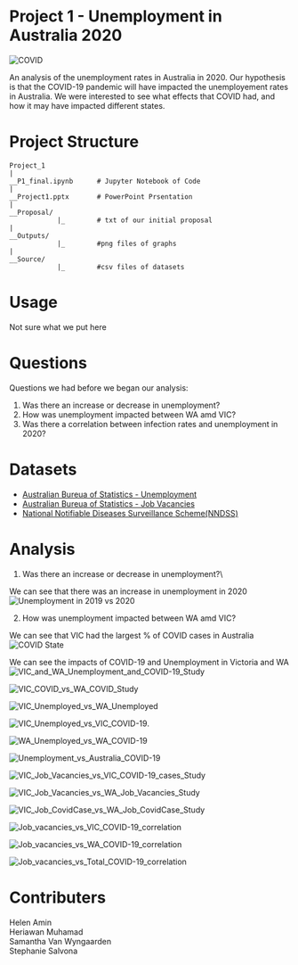 # Project 1 - Unemployment in Australia 2020 

![COVID](Outputs/Project_Image/COVID.png)


An analysis of the unemployment rates in Australia in 2020. Our hypothesis is that the COVID-19 pandemic will have impacted the unemployement rates in Australia. We were interested to see what effects that COVID had, and how it may have impacted different states.


# Project Structure 

```
Project_1 
|
__P1_final.ipynb      # Jupyter Notebook of Code 
|
__Project1.pptx       # PowerPoint Prsentation
|
__Proposal/
            |_        # txt of our initial proposal 
|
__Outputs/
            |_        #png files of graphs 
|
__Source/
            |_        #csv files of datasets 

```


# Usage 

Not sure what we put here 

# Questions 

Questions we had before we began our analysis:
1. Was there an increase or decrease in unemployment? 
2. How was unemployment impacted between WA amd VIC?
3. Was there a correlation between infection rates and unemployment in 2020? 



# Datasets 


- [Australian Bureua of Statistics - Unemployment](https://www.abs.gov.au/statistics/labour/employment-and-unemployment/labour-force-australia-detailed/feb-2021#unemployment)
- [Australian Bureua of Statistics - Job Vacancies](https://www.abs.gov.au/statistics/labour/employment-and-unemployment/job-vacancies-australia/feb-2021)
- [National Notifiable Diseases Surveillance Scheme(NNDSS)](http://www9.health.gov.au/cda/source/cda-index.cfm)



# Analysis 

1. Was there an increase or decrease in unemployment?\

We can see that there was an increase in unemployment in 2020
![Unemployment in 2019 vs 2020](Outputs/Unemployment_in_2019_vs_2020.png)

2. How was unemployment impacted between WA amd VIC?

We can see that VIC had the largest % of COVID cases in Australia 
![COVID State](Outputs/COVID_by_State_pie.png)

We can see the impacts of COVID-19 and Unemployment in Victoria and WA 
![VIC_and_WA_Unemployment_and_COVID-19_Study](Outputs/VIC_and_WA_Unemployment_and_COVID-19_Study.png)

![VIC_COVID_vs_WA_COVID_Study](Outputs/VIC_COVID_vs_WA_COVID_Study.png)


![VIC_Unemployed_vs_WA_Unemployed](Outputs/VIC_Unemployed_vs_WA_Unemployed.png)


![VIC_Unemployed_vs_VIC_COVID-19.](Outputs/VIC_Unemployed_vs_VIC_COVID-19.png)


![WA_Unemployed_vs_WA_COVID-19](Outputs/WA_Unemployed_vs_WA_COVID-19.png)



![Unemployment_vs_Australia_COVID-19](Outputs/Unemployment_vs_Australia_COVID-19.png)

![VIC_Job_Vacancies_vs_VIC_COVID-19_cases_Study](Outputs/VIC_Job_Vacancies_vs_VIC_COVID-19_cases_Study.png)

![VIC_Job_Vacancies_vs_WA_Job_Vacancies_Study](Outputs/VIC_Job_Vacancies_vs_WA_Job_Vacancies_Study.png)

![VIC_Job_CovidCase_vs_WA_Job_CovidCase_Study](Outputs/VIC_Job_CovidCase_vs_WA_Job_CovidCase_Study.png)

![Job_vacancies_vs_VIC_COVID-19_correlation](Outputs/Job_vacancies_vs_VIC_COVID-19_correlation.png)

![Job_vacancies_vs_WA_COVID-19_correlation](Outputs/Job_vacancies_vs_WA_COVID-19_correlation.png)

![Job_vacancies_vs_Total_COVID-19_correlation](Outputs/Job_vacancies_vs_Total_COVID-19_correlation.png)


# Contributers 

Helen Amin\
Heriawan Muhamad\
Samantha Van Wyngaarden\
Stephanie Salvona 


